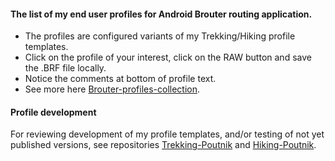 
#### The list of my end user profiles for Android Brouter routing application.
* The profiles are configured variants of my Trekking/Hiking profile templates. 
* Click on the profile of your interest, click on the RAW button and save the .BRF file locally.
* Notice the comments at bottom of profile text.
* See more here [Brouter-profiles-collection](https://github.com/poutnikl/Brouter-profiles/wiki/Brouter-profiles-collection).  


#### Profile development
For reviewing development of my profile templates, and/or testing of not yet published versions, see repositories [Trekking-Poutnik](https://github.com/poutnikl/Trekking-Poutnik) and [Hiking-Poutnik](https://github.com/poutnikl/Hiking-Poutnik).



